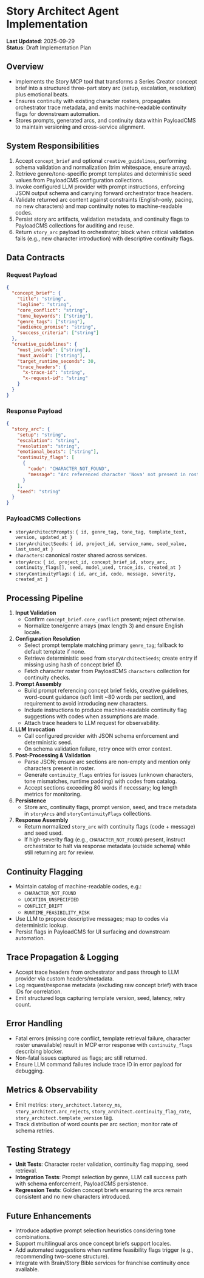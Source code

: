 # Story Architect Agent Implementation

**Last Updated**: 2025-09-29  
**Status**: Draft Implementation Plan

## Overview
- Implements the Story MCP tool that transforms a Series Creator concept brief into a structured three-part story arc (setup, escalation, resolution) plus emotional beats.
- Ensures continuity with existing character rosters, propagates orchestrator trace metadata, and emits machine-readable continuity flags for downstream automation.
- Stores prompts, generated arcs, and continuity data within PayloadCMS to maintain versioning and cross-service alignment.

## System Responsibilities
1. Accept `concept_brief` and optional `creative_guidelines`, performing schema validation and normalization (trim whitespace, ensure arrays).
2. Retrieve genre/tone-specific prompt templates and deterministic seed values from PayloadCMS configuration collections.
3. Invoke configured LLM provider with prompt instructions, enforcing JSON output schema and carrying forward orchestrator trace headers.
4. Validate returned arc content against constraints (English-only, pacing, no new characters) and map continuity notes to machine-readable codes.
5. Persist story arc artifacts, validation metadata, and continuity flags to PayloadCMS collections for auditing and reuse.
6. Return `story_arc` payload to orchestrator; block when critical validation fails (e.g., new character introduction) with descriptive continuity flags.

## Data Contracts
### Request Payload
```json
{
  "concept_brief": {
    "title": "string",
    "logline": "string",
    "core_conflict": "string",
    "tone_keywords": ["string"],
    "genre_tags": ["string"],
    "audience_promise": "string",
    "success_criteria": ["string"]
  },
  "creative_guidelines": {
    "must_include": ["string"],
    "must_avoid": ["string"],
    "target_runtime_seconds": 30,
    "trace_headers": {
      "x-trace-id": "string",
      "x-request-id": "string"
    }
  }
}
```

### Response Payload
```json
{
  "story_arc": {
    "setup": "string",
    "escalation": "string",
    "resolution": "string",
    "emotional_beats": ["string"],
    "continuity_flags": [
      {
        "code": "CHARACTER_NOT_FOUND",
        "message": "Arc referenced character 'Nova' not present in roster"
      }
    ],
    "seed": "string"
  }
}
```

### PayloadCMS Collections
- `storyArchitectPrompts`: `{ id, genre_tag, tone_tag, template_text, version, updated_at }`
- `storyArchitectSeeds`: `{ id, project_id, service_name, seed_value, last_used_at }`
- `characters`: canonical roster shared across services.
- `storyArcs`: `{ id, project_id, concept_brief_id, story_arc, continuity_flags[], seed, model_used, trace_ids, created_at }`
- `storyContinuityFlags`: `{ id, arc_id, code, message, severity, created_at }`

## Processing Pipeline
1. **Input Validation**
   - Confirm `concept_brief.core_conflict` present; reject otherwise.
   - Normalize tone/genre arrays (max length 3) and ensure English locale.
2. **Configuration Resolution**
   - Select prompt template matching primary `genre_tag`; fallback to default template if none.
   - Retrieve deterministic seed from `storyArchitectSeeds`; create entry if missing using hash of concept brief ID.
   - Fetch character roster from PayloadCMS `characters` collection for continuity checks.
3. **Prompt Assembly**
   - Build prompt referencing concept brief fields, creative guidelines, word-count guidance (soft limit ~80 words per section), and requirement to avoid introducing new characters.
   - Include instructions to produce machine-readable continuity flag suggestions with codes when assumptions are made.
   - Attach trace headers to LLM request for observability.
4. **LLM Invocation**
   - Call configured provider with JSON schema enforcement and deterministic seed.
   - On schema validation failure, retry once with error context.
5. **Post-Processing & Validation**
   - Parse JSON; ensure arc sections are non-empty and mention only characters present in roster.
   - Generate `continuity_flags` entries for issues (unknown characters, tone mismatches, runtime padding) with codes from catalog.
   - Accept sections exceeding 80 words if necessary; log length metrics for monitoring.
6. **Persistence**
   - Store arc, continuity flags, prompt version, seed, and trace metadata in `storyArcs` and `storyContinuityFlags` collections.
7. **Response Assembly**
   - Return normalized `story_arc` with continuity flags (code + message) and seed used.
   - If high-severity flag (e.g., `CHARACTER_NOT_FOUND`) present, instruct orchestrator to halt via response metadata (outside schema) while still returning arc for review.

## Continuity Flagging
- Maintain catalog of machine-readable codes, e.g.:
  - `CHARACTER_NOT_FOUND`
  - `LOCATION_UNSPECIFIED`
  - `CONFLICT_DRIFT`
  - `RUNTIME_FEASIBILITY_RISK`
- Use LLM to propose descriptive messages; map to codes via deterministic lookup.
- Persist flags in PayloadCMS for UI surfacing and downstream automation.

## Trace Propagation & Logging
- Accept trace headers from orchestrator and pass through to LLM provider via custom headers/metadata.
- Log request/response metadata (excluding raw concept brief) with trace IDs for correlation.
- Emit structured logs capturing template version, seed, latency, retry count.

## Error Handling
- Fatal errors (missing core conflict, template retrieval failure, character roster unavailable) result in MCP error response with `continuity_flags` describing blocker.
- Non-fatal issues captured as flags; arc still returned.
- Ensure LLM command failures include trace ID in error payload for debugging.

## Metrics & Observability
- Emit metrics: `story_architect.latency_ms`, `story_architect.arc_rejects`, `story_architect.continuity_flag_rate`, `story_architect.template_version` tag.
- Track distribution of word counts per arc section; monitor rate of schema retries.

## Testing Strategy
- **Unit Tests**: Character roster validation, continuity flag mapping, seed retrieval.
- **Integration Tests**: Prompt selection by genre, LLM call success path with schema enforcement, PayloadCMS persistence.
- **Regression Tests**: Golden concept briefs ensuring the arcs remain consistent and no new characters introduced.

## Future Enhancements
- Introduce adaptive prompt selection heuristics considering tone combinations.
- Support multilingual arcs once concept briefs support locales.
- Add automated suggestions when runtime feasibility flags trigger (e.g., recommending two-scene structure).
- Integrate with Brain/Story Bible services for franchise continuity once available.
